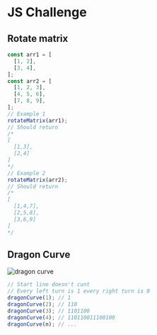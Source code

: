 # JS Challenge

## Rotate matrix

```javascript
const arr1 = [
  [1, 2],
  [3, 4],
];
const arr2 = [
  [1, 2, 3],
  [4, 5, 6],
  [7, 8, 9],
];
// Example 1
rotateMatrix(arr1);
// Should return
/*
[
  [1,3],
  [2,4]
]
*/
// Example 2
rotateMatrix(arr2);
// Should return
/* 
[
  [1,4,7],
  [2,5,8],
  [3,6,9]
]
*/
```

## Dragon Curve

![dragon curve](https://github.com/cos1715/javascript-challenge-2/blob/master/src/dragon-curve/dragon-curve.png?raw=trueg)

```javascript
// Start line doesn't cunt
// Every left turn is 1 every right turn is 0
dragonCurve(1); // 1
dragonCurve(2); // 110
dragonCurve(3); // 1101100
dragonCurve(4); // 110110011100100
dragonCurve(n); // ...
```
